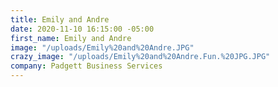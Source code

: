 ```yaml
---
title: Emily and Andre
date: 2020-11-10 16:15:00 -05:00
first_name: Emily and Andre
image: "/uploads/Emily%20and%20Andre.JPG"
crazy_image: "/uploads/Emily%20and%20Andre.Fun.%20JPG.JPG"
company: Padgett Business Services
---
```


